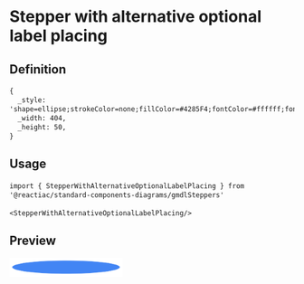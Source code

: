 # Stepper with alternative optional label placing

## Definition

```
{
  _style: 'shape=ellipse;strokeColor=none;fillColor=#4285F4;fontColor=#ffffff;fontSize=12;align=center;verticalAlign=middle;html=1;',
  _width: 404,
  _height: 50,
}
```

## Usage

```
import { StepperWithAlternativeOptionalLabelPlacing } from '@reactiac/standard-components-diagrams/gmdlSteppers'

<StepperWithAlternativeOptionalLabelPlacing/>
```

## Preview

<img src="./stepper-with-alternative-optional-label-placing.png" width="200"/>
